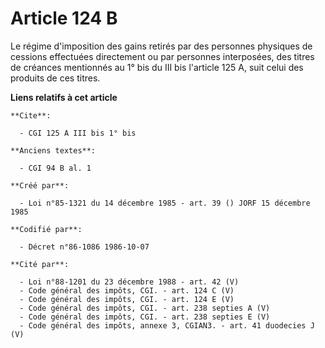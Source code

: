 # Article 124 B

Le régime d'imposition des gains retirés par des personnes physiques de cessions effectuées directement ou par personnes
interposées, des titres de créances mentionnés au 1° bis du III bis l'article 125 A, suit celui des produits de ces titres.

**Liens relatifs à cet article**

	**Cite**:

	  - CGI 125 A III bis 1° bis

	**Anciens textes**:

	  - CGI 94 B al. 1

	**Créé par**:

	  - Loi n°85-1321 du 14 décembre 1985 - art. 39 () JORF 15 décembre 1985

	**Codifié par**:

	  - Décret n°86-1086 1986-10-07

	**Cité par**:

	  - Loi n°88-1201 du 23 décembre 1988 - art. 42 (V)
	  - Code général des impôts, CGI. - art. 124 C (V)
	  - Code général des impôts, CGI. - art. 124 E (V)
	  - Code général des impôts, CGI. - art. 238 septies A (V)
	  - Code général des impôts, CGI. - art. 238 septies E (V)
	  - Code général des impôts, annexe 3, CGIAN3. - art. 41 duodecies J (V)
